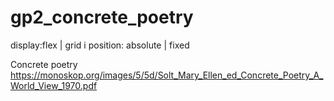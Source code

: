 # gp2_concrete_poetry
display:flex | grid i position: absolute | fixed

Concrete poetry
https://monoskop.org/images/5/5d/Solt_Mary_Ellen_ed_Concrete_Poetry_A_World_View_1970.pdf 
